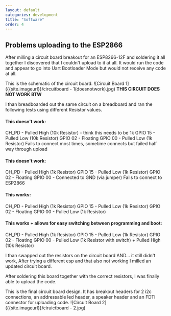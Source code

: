 ```yaml
---
layout: default
categories: development
title: "Software"
order: 4
---
```

## Problems uploading to the ESP2866

After milling a circuit board breakout for an ESP8266-12F and soldering it all together I discovered that I couldn't upload to it at all. It would run the code and appear to go into Uart Bootloader Mode but would not receive any code at all.

This is the schematic of the circuit board.
![Circuit Board 1]({{site.imageurl}}/circuitboard - 1(doesnotwork).jpg)
**THIS CIRCUIT DOES NOT WORK BTW**

I than breadboarded out the same circuit on a breadboard and ran the following tests using different Resistor values.

#### This doesn't work:
CH_PD   - Pulled High (10k Resistor) - think this needs to be 1k
GPIO 15 - Pulled Low (10k Resistor)
GPIO 02 - Floating
GPIO 00 - Pulled Low (1k Resistor)
Fails to connect most times, sometime connects but failed half way through upload

#### This doesn't work:
CH_PD   - Pulled High (1k Resistor)
GPIO 15 - Pulled Low (1k Resistor)
GPIO 02 - Floating
GPIO 00 - Connected to GND (via jumper)
Fails to connect to ESP2866

#### This works:
CH_PD   - Pulled High (1k Resistor)
GPIO 15 - Pulled Low (1k Resistor)
GPIO 02 - Floating
GPIO 00 - Pulled Low (1k Resistor)

#### This works + allows for easy switching between programming and boot:
CH_PD   - Pulled High (1k Resistor)
GPIO 15 - Pulled Low (1k Resistor)
GPIO 02 - Floating
GPIO 00 - Pulled Low (1k Resistor with switch) + Pulled High (10k Resistor)

I than swapped out the resistors on the circuit board AND... it still didn't work,
After trying a different esp and that also not working I milled an updated circuit board.

After soldering this board together with the correct resistors, I was finally able to upload the code.

This is the final circuit board design.
It has breakout headers for 2 i2c connections, an addressable led header, a speaker header and an FDTI connector for uploading code.
![Circuit Board 2]({{site.imageurl}}/ciruictboard - 2.jpg)
